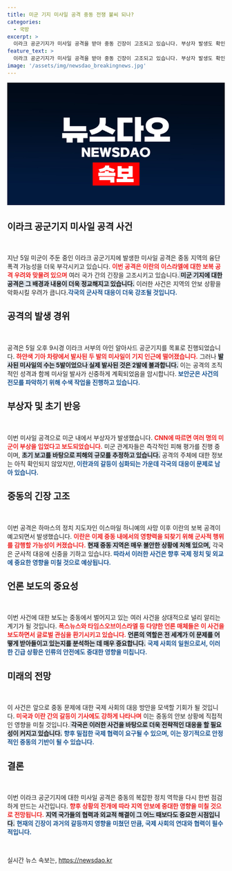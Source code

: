 ```yaml
---
title: 미군 기지 미사일 공격 중동 전쟁 불씨 되나?
categories:
  - 국방
excerpt: >
  이라크 공군기지가 미사일 공격을 받아 중동 긴장이 고조되고 있습니다. 부상자 발생도 확인된 가운데, 이란의 보복 공격 우려가 깊어지고 있어 상황이 심상치 않습니다. 클릭하여 상세한 소식을 확인하세요!
feature_text: >
  이라크 공군기지가 미사일 공격을 받아 중동 긴장이 고조되고 있습니다. 부상자 발생도 확인된 가운데, 이란의 보복 공격 우려가 깊어지고 있어 상황이 심상치 않습니다. 클릭하여 상세한 소식을 확인하세요!
image: '/assets/img/newsdao_breakingnews.jpg'
---
```


<p><img src="/assets/img/newsdao_breakingnews.jpg" alt="cryptoinkorea 속보" /></p>

<h2 data-ke-size="size26">이라크 공군기지 미사일 공격 사건</h2>

<p data-ke-size="size16">&nbsp;</p>

<p data-ke-size="size16">지난 5일 미군이 주둔 중인 이라크 공군기지에 발생한 미사일 공격은 중동 지역의 융단폭격 가능성을 더욱 부각시키고 있습니다. <b><span style="color: #ee2323;">이번 공격은 이란의 이스라엘에 대한 보복 공격 우려와 맞물려 있으며</span></b> 여러 국가 간의 긴장을 고조시키고 있습니다.<b><span style="background-color: #21538527;"> 미군 기지에 대한 공격은 그 배경과 내용이 더욱 정교해지고 있습니다.</span></b> 이러한 사건은 지역의 안보 상황을 악화시킬 우려가 큽니다.<b><span style="color: #1a5490;">각국의 군사적 대응이 더욱 강조될 것입니다.</span></b></p>

<h2 data-ke-size="size26">공격의 발생 경위</h2>

<p data-ke-size="size16">&nbsp;</p>

<p data-ke-size="size16">공격은 5일 오후 9시경 이라크 서부의 아인 알아사드 공군기지를 목표로 진행되었습니다. <b><span style="color: #ee2323;">하얀색 기아 차량에서 발사된 두 발의 미사일이 기지 인근에 떨어졌습니다.</span></b> 그러나 <b><span style="background-color: #21538527;">발사된 미사일의 수는 5발이었으나 실제 발사된 것은 2발에 불과합니다.</span></b> 이는 공격의 조직적인 성격과 함께 미사일 발사가 신중하게 계획되었음을 암시합니다.<b><span style="color: #1a5490;"> 보안군은 사건의 전모를 파악하기 위해 수색 작업을 진행하고 있습니다.</span></b></p>

<h2 data-ke-size="size26">부상자 및 초기 반응</h2>

<p data-ke-size="size16">&nbsp;</p>

<p data-ke-size="size16">이번 미사일 공격으로 미군 내에서 부상자가 발생했습니다. <b><span style="color: #ee2323;">CNN에 따르면 여러 명의 미군이 부상을 입었다고 보도되었습니다.</span></b> 미군 관계자들은 즉각적인 피해 평가를 진행 중이며, <b><span style="background-color: #21538527;">초기 보고를 바탕으로 피해의 규모를 추정하고 있습니다.</span></b> 공격의 주체에 대한 정보는 아직 확인되지 않았지만,<b><span style="color: #1a5490;"> 이란과의 갈등이 심화되는 가운데 각국의 대응이 문제로 남아 있습니다.</span></b></p>

<h2 data-ke-size="size26">중동의 긴장 고조</h2>

<p data-ke-size="size16">&nbsp;</p>

<p data-ke-size="size16">이번 공격은 하마스의 정치 지도자인 이스마일 하니예의 사망 이후 이란의 보복 공격이 예고되면서 발생했습니다. <b><span style="color: #ee2323;">이란은 이제 중동 내에서의 영향력을 되찾기 위해 군사적 행위를 감행할 가능성이 커졌습니다.</span></b> <b><span style="background-color: #21538527;">현재 중동 지역은 매우 불안한 상황에 처해 있으며,</span></b> 각국은 군사적 대응에 신중을 기하고 있습니다.<b><span style="color: #1a5490;"> 따라서 이러한 사건은 향후 국제 정치 및 외교에 중요한 영향을 미칠 것으로 예상됩니다.</span></b></p>

<h2 data-ke-size="size26">언론 보도의 중요성</h2>

<p data-ke-size="size16">&nbsp;</p>

<p data-ke-size="size16">이번 사건에 대한 보도는 중동에서 벌어지고 있는 여러 사건을 상대적으로 널리 알리는 계기가 될 것입니다. <b><span style="color: #ee2323;">폭스뉴스와 타임스오브이스라엘 등 다양한 언론 매체들은 이 사건을 보도하면서 글로벌 관심을 환기시키고 있습니다.</span></b> <b><span style="background-color: #21538527;">언론의 역할은 전 세계가 이 문제를 어떻게 받아들이고 있는지를 분석하는 데 매우 중요합니다.</span></b> <b><span style="color: #1a5490;">국제 사회의 일원으로서, 이러한 긴급 상황은 인류의 안전에도 중대한 영향을 미칩니다.</span></b></p>

<h2 data-ke-size="size26">미래의 전망</h2>

<p data-ke-size="size16">&nbsp;</p>

<p data-ke-size="size16">이 사건은 앞으로 중동 문제에 대한 국제 사회의 대응 방안을 모색할 기회가 될 것입니다. <b><span style="color: #ee2323;">미국과 이란 간의 갈등이 기사에도 강하게 나타나며</span></b> 이는 중동의 안보 상황에 직접적인 영향을 미칠 것입니다.<b><span style="background-color: #21538527;"> 각국은 이러한 사건을 바탕으로 더욱 전략적인 대응을 할 필요성이 커지고 있습니다.</span></b> <b><span style="color: #1a5490;">향후 밀접한 국제 협력이 요구될 수 있으며, 이는 장기적으로 안정적인 중동의 기반이 될 수 있습니다.</span></b></p>

<h2 data-ke-size="size26">결론</h2>

<p data-ke-size="size16">&nbsp;</p>

<p data-ke-size="size16">이번 이라크 공군기지에 대한 미사일 공격은 중동의 복잡한 정치 역학을 다시 한번 점검하게 만드는 사건입니다. <b><span style="color: #ee2323;">향후 상황의 전개에 따라 지역 안보에 중대한 영향을 미칠 것으로 전망됩니다.</span></b> <b><span style="background-color: #21538527;">지역 국가들의 협력과 외교적 해결이 그 어느 때보다도 중요한 시점입니다.</span></b>  <b><span style="color: #1a5490;">현재의 긴장이 과거의 갈등까지 영향을 미쳤던 만큼, 국제 사회의 연대와 협력이 필수적입니다.</span></b></p>

<p data-ke-size="size16">&nbsp;</p>
실시간 뉴스 속보는, <a href="https://newsdao.kr" rel="dofollow">https://newsdao.kr</a>


